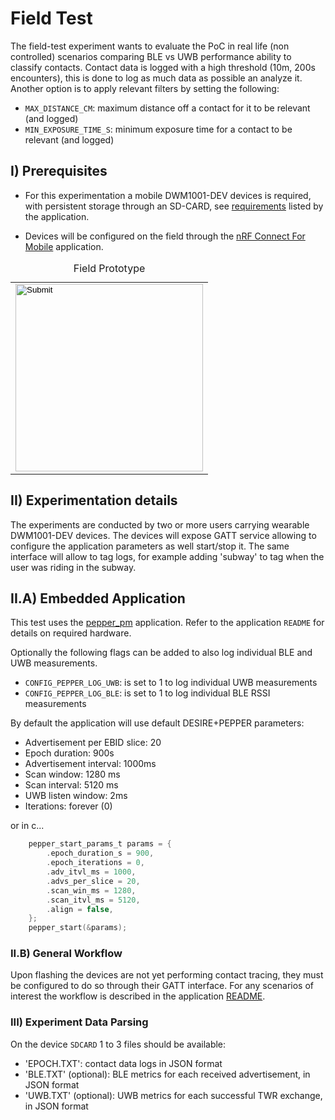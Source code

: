 # Field Test

The field-test experiment wants to evaluate the PoC in real life (non controlled)
scenarios comparing BLE vs UWB performance ability to classify contacts. Contact data
is logged with a high threshold (10m, 200s encounters), this is done to log as much
data as possible an analyze it. Another option is to apply relevant filters by
setting the following:

- `MAX_DISTANCE_CM`: maximum distance off a contact for it to be relevant (and logged)
- `MIN_EXPOSURE_TIME_S`: minimum exposure time for a contact to be relevant (and logged)

## I) Prerequisites

- For this experimentation a mobile DWM1001-DEV devices is required, with persistent
storage through an SD-CARD, see [requirements](https://anonymous.4open.science/r/EWSN-pepper-D6AD/apps/pepper_field/README.md#pre-requisites) listed by the application.

- Devices will be configured on the field through the [nRF Connect For Mobile](https://www.nordicsemi.com/Products/Development-tools/nRF-Connect-for-mobile/GetStarted) application.

<table>
<caption>Field Prototype</caption>
<tbody>
	<tr>
		<td><input type="image" src="../../pics/prototype-wearable-token.png" width="300"></td>
	</tr>
</tbody>
</table>

## II) Experimentation details

The experiments are conducted by two or more users carrying wearable DWM1001-DEV
devices. The devices will expose GATT service allowing to configure the application
parameters as well start/stop it. The same interface will allow to tag logs, for example
adding 'subway' to tag when the user was riding in the subway.

## II.A) Embedded Application

This test uses the [pepper_pm](https://anonymous.4open.science/r/EWSN-pepper-D6AD/apps/pepper_field)
application. Refer to the application `README` for details on required hardware.

Optionally the following flags can be added to also log individual BLE and UWB
measurements.

- `CONFIG_PEPPER_LOG_UWB`: is set to 1 to log individual UWB measurements
- `CONFIG_PEPPER_LOG_BLE`: is set to 1 to log individual BLE RSSI measurements

By default the application will use default DESIRE+PEPPER parameters:

- Advertisement per EBID slice: 20
- Epoch duration: 900s
- Advertisement interval: 1000ms
- Scan window: 1280 ms
- Scan interval: 5120 ms
- UWB listen window: 2ms
- Iterations: forever (0)

or in c...

```c
    pepper_start_params_t params = {
        .epoch_duration_s = 900,
        .epoch_iterations = 0,
        .adv_itvl_ms = 1000,
        .advs_per_slice = 20,
        .scan_win_ms = 1280,
        .scan_itvl_ms = 5120,
        .align = false,
    };
    pepper_start(&params);
```

### II.B) General Workflow

Upon flashing the devices are not yet performing contact tracing, they must be
configured to do so through their GATT interface. For any scenarios of interest
the workflow is described in the application [README](https://anonymous.4open.science/r/EWSN-pepper-D6AD/apps/pepper_field).

### III) Experiment Data Parsing

On the device `SDCARD` 1 to 3 files should be available:

- 'EPOCH.TXT': contact data logs in JSON format
- 'BLE.TXT' (optional): BLE metrics for each received advertisement, in JSON format
- 'UWB.TXT' (optional): UWB metrics for each successful TWR exchange, in JSON format
